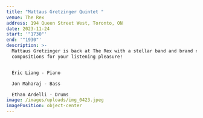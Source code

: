 ```yaml
---
title: "Mattaus Gretzinger Quintet "
venue: The Rex
address: 194 Queen Street West, Toronto, ON
date: 2023-11-24
start: '"1730"'
end: '"1930"'
description: >-
  Mattaus Gretzinger is back at The Rex with a stellar band and brand new
  compositions for your listening pleasure!


  Eric Liang - Piano

  Jon Maharaj - Bass

  Ethan Ardelli - Drums
image: /images/uploads/img_0423.jpeg
imagePosition: object-center
---
```

